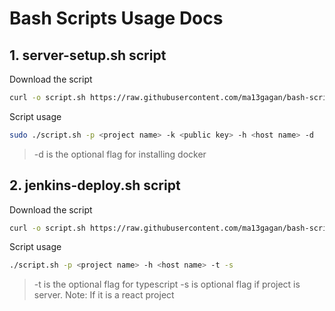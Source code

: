 # Bash Scripts Usage Docs

## 1. server-setup.sh script

Download the script

```sh
curl -o script.sh https://raw.githubusercontent.com/ma13gagan/bash-scripts/main/server-setup.sh && chmod +x script.sh
```

Script usage

```sh
sudo ./script.sh -p <project name> -k <public key> -h <host name> -d
```

> -d is the optional flag for installing docker

## 2. jenkins-deploy.sh script

Download the script

```sh
curl -o script.sh https://raw.githubusercontent.com/ma13gagan/bash-scripts/main/jenkins-deploy.sh && chmod +x script.sh
```

Script usage

```sh
./script.sh -p <project name> -h <host name> -t -s
```

> -t is the optional flag for typescript
> -s is optional flag if project is server. Note: If it is a react project
